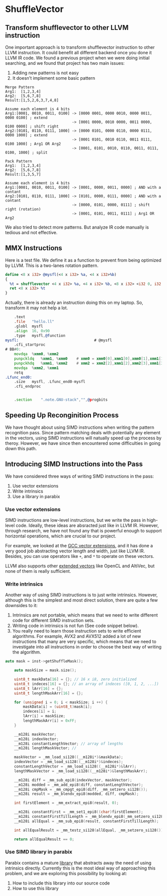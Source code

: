 # ShuffleVector 

## Transform shufflevector to other LLVM instruction

One important approach is to transform shufflevector instruction to other LLVM instruction. It could benefit all different backend once you done it LLVM IR code. We found a previous project when we were doing initial searching, and we found that project has two main issues:

1. Adding new patterns is not easy
2. It doesn’t implement some basic pattern

```
Merge Pattern
Arg1:  [1,2,3,4]
Arg2:  [5,6,7,8]
Result:[1,5,2,6,3,7,4,8]

Assume each element is 4 bits
Arg1:[0001, 0010, 0011, 0100] -> [0000 0001, 0000 0010, 0000 0011, 0000 0100] ; extend
                              -> [0001 0000, 0010 0000, 0011 0000, 0100 0000] ; shift right
Arg2:[0101, 0110, 0111, 1000] -> [0000 0101, 0000 0110, 0000 0111, 0000 1000] ; extend
                              -> [0001 0101, 0010 0110, 0011 0111, 0100 1000] ; Arg1 OR Arg2
                              -> [0001, 0101, 0010, 0110, 0011, 0111, 0100, 1000] ; split

Pack Pattern
Arg1:  [1,2,3,4]
Arg2:  [5,6,7,8]
Result:[1,3,5,7]

Assume each element is 4 bits
Arg1:[0001, 0010, 0011, 0100] -> [0001, 0000, 0011, 0000] ; AND with a contant
Arg2:[0101, 0110, 0111, 1000] -> [0101, 0000, 0111, 0000] ; AND with a contant
                              -> [0000, 0101, 0000, 0111] ; shift right (rotation)
                              -> [0001, 0101, 0011, 0111] ; Arg1 OR Arg2
```

We also tried to detect more patterns. But analyze IR code manually is tedious and not effective.

## MMX Instructions

Here is a test file. We define it as a function to prevent from being optimized by LLVM. This is a two-lanes rotation pattern. 

```llvm
define <8 x i32> @mysfl(<4 x i32> %a, <4 x i32>%b)
{
  %t = shufflevector <4 x i32> %a, <4 x i32> %b, <8 x i32> <i32 0, i32 4, i32 1, i32 5, i32 2, i32 6, i32 3, i32 7>
  ret <8 x i32> %t
}
```

Actually, there is already an instruction doing this on my laptop. So, transform it may not help a lot.

```asm
	.text
	.file	"hello.ll"
	.globl	mysfl
	.align	16, 0x90
	.type	mysfl,@function
mysfl:                                  # @mysfl
	.cfi_startproc
# BB#0:
	movdqa	%xmm0, %xmm2
	punpckldq	%xmm1, %xmm0    # xmm0 = xmm0[0],xmm1[0],xmm0[1],xmm1[1]
	punpckhdq	%xmm1, %xmm2    # xmm2 = xmm2[2],xmm1[2],xmm2[3],xmm1[3]
	movdqa	%xmm2, %xmm1
	retq
.Lfunc_end0:
	.size	mysfl, .Lfunc_end0-mysfl
	.cfi_endproc


	.section	".note.GNU-stack","",@progbits

```

## Speeding Up Reconginition Process

We have thought about using SIMD instructions when writing the pattern recognition pass. Since pattern matching deals with potentially any element in the vectors, using SIMD instructions will natually speed up the process by theroy. However, we have since then encountered some difficulties in going down this path.

## Introducing SIMD Instructions into the Pass

We have considered three ways of writing SIMD instructions in the pass:

1. Use vector extensions
1. Write intrinsics
1. Use a library in parabix

### Use vector extensions

SIMD instructions are low-level instructions, but we write the pass in high-level code. Ideally, these ideas are absracted just like in LLVM IR. However, through research, we have not found any that is powerful enough to support horizontal operations, which are crucial to our project.

For example, we looked at the [GCC vector extensions](https://gcc.gnu.org/onlinedocs/gcc/Vector-Extensions.html), and it has done a very good job abstracting vector length and width, just like LLVM IR. Besides, you can use operators like `+`, and `*` to operate on these vectors.

LLVM also supports other [extended vectors](https://clang.llvm.org/docs/LanguageExtensions.html#id5) like OpenCL and AltiVec, but none of them is really sufficient.

### Write intrinsics

Another way of using SIMD instructions is to just write intrinsics. However, although this is the simplest and most direct solution, there are quite a few downsides to it:

1. Intrinsics are not portable, which means that we need to write different code for different SIMD instruction sets.
1. Writing code in intrinsics is not fun (See code snippet below).
1. You really need to learn those instruction sets to write efficient algorithms. For example, AVX2 and AVX512 added a lot of new instructions that many are very specific, which means that we need to investigate into all instructions in order to choose the best way of writing the algorithm.

```cpp
auto mask = inst->getShuffleMask();

    auto maskSize = mask.size();

    uint8_t maskData[16] = {}; // 16 x i8, zero initialized
    uint8_t indeces[16] = {}; // an array of indeces ([0, 1, 2, ...])
    uint8_t lArr[16] = {};
    uint8_t lengthMaskArr[16] = {};

    for (unsigned i = 0; i < maskSize; i ++) {
        maskData[i] = (uint8_t)mask[i];
        indeces[i] = i;
        lArr[i] = maskSize;
        lengthMaskArr[i] = 0xFF;
    }

    __m128i maskVector;
    __m128i indexVector;
    __m128i constantLengthVector; // array of lengths
    __m128i lengthMaskVector; //

    maskVector = _mm_load_si128((__m128i*)&maskData);
    indexVector = _mm_load_si128((__m128i*)&indeces);
    constantLengthVector = _mm_load_si128((__m128i*)&lArr);
    lengthMaskVector = _mm_load_si128((__m128i*)&lengthMaskArr);

    __m128i diff = _mm_sub_epi8(indexVector, maskVector);
    __m128i modded = _mm_add_epi8(diff, constantLengthVector);
    __m128i cmpMask = _mm_cmpgt_epi8(diff, _mm_setzero_si128());
    __m128i result = _mm_blendv_epi8(modded, diff, cmpMask);

    int firstElement = _mm_extract_epi8(result, 0);

    __m128i constantFirst = _mm_set1_epi8((char)firstElement);
    __m128i constantFirstTillLength = _mm_blendv_epi8(_mm_setzero_si128(), constantFirst, lengthMaskVector);
    __m128i allEqual = _mm_sub_epi8(result, constantFirstTillLength);

    int allEqualResult = _mm_testz_si128(allEqual, _mm_setzero_si128());

    return allEqualResult == 0;
```

### Use SIMD library in parabix

Parabix contains a mature [library](http://parabix.costar.sfu.ca/browser/trunk/lib) that abstracts away the need of using intrinsics directly. Currently this is the most ideal way of approaching this problem, and we are exploring this possibility by looking at:

1. How to include this library into our source code
1. How to use this library

